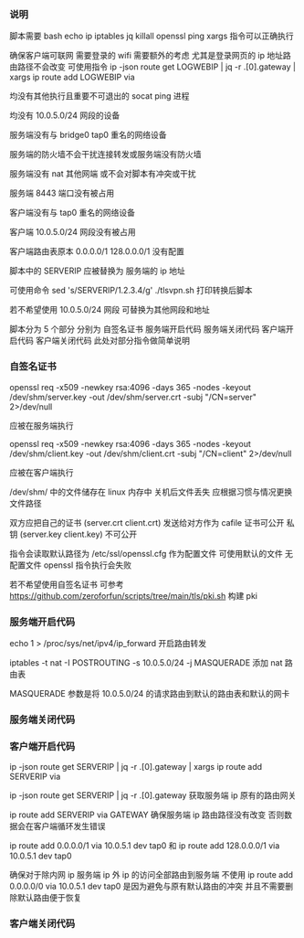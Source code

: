 ### 说明

脚本需要 bash echo ip iptables jq killall openssl ping xargs 指令可以正确执行

确保客户端可联网 需要登录的 wifi 需要额外的考虑 尤其是登录网页的 ip 地址路由路径不会改变 可使用指令 ip -json route get LOGWEBIP | jq -r .[0].gateway | xargs ip route add LOGWEBIP via

均没有其他执行且重要不可退出的 socat ping 进程

均没有 10.0.5.0/24 网段的设备

服务端没有与 bridge0 tap0 重名的网络设备

服务端的防火墙不会干扰连接转发或服务端没有防火墙

服务端没有 nat 其他网端 或不会对脚本有冲突或干扰

服务端 8443 端口没有被占用

客户端没有与 tap0 重名的网络设备

客户端 10.0.5.0/24 网段没有被占用

客户端路由表原本 0.0.0.0/1  128.0.0.0/1 没有配置

脚本中的 SERVERIP 应被替换为 服务端的 ip 地址

可使用命令 sed 's/SERVERIP/1.2.3.4/g' ./tlsvpn.sh 打印转换后脚本

若不希望使用 10.0.5.0/24 网段 可替换为其他网段和地址

脚本分为 5 个部分 分别为 自签名证书 服务端开启代码 服务端关闭代码 客户端开启代码 客户端关闭代码 此处对部分指令做简单说明

### 自签名证书

openssl req -x509 -newkey rsa:4096 -days 365 -nodes -keyout /dev/shm/server.key -out /dev/shm/server.crt -subj "/CN=server" 2>/dev/null

应被在服务端执行

openssl req -x509 -newkey rsa:4096 -days 365 -nodes -keyout /dev/shm/client.key -out /dev/shm/client.crt -subj "/CN=client" 2>/dev/null

应被在客户端执行

/dev/shm/ 中的文件储存在 linux 内存中 关机后文件丢失 应根据习惯与情况更换文件路径

双方应把自己的证书 (server.crt client.crt) 发送给对方作为 cafile 证书可公开 私钥 (server.key client.key) 不可公开

指令会读取默认路径为 /etc/ssl/openssl.cfg 作为配置文件 可使用默认的文件 无配置文件 openssl 指令执行会失败

若不希望使用自签名证书 可参考 https://github.com/zeroforfun/scripts/tree/main/tls/pki.sh 构建 pki

### 服务端开启代码

echo 1 > /proc/sys/net/ipv4/ip_forward 开启路由转发

iptables -t nat -I POSTROUTING -s 10.0.5.0/24 -j MASQUERADE 添加 nat 路由表

MASQUERADE 参数是将 10.0.5.0/24 的请求路由到默认的路由表和默认的网卡

### 服务端关闭代码

### 客户端开启代码

ip -json route get SERVERIP | jq -r .[0].gateway | xargs ip route add SERVERIP via

ip -json route get SERVERIP | jq -r .[0].gateway 获取服务端 ip 原有的路由网关

ip route add SERVERIP via GATEWAY 确保服务端 ip 路由路径没有改变 否则数据会在客户端循环发生错误

ip route add 0.0.0.0/1 via 10.0.5.1 dev tap0 和 ip route add 128.0.0.0/1 via 10.0.5.1 dev tap0

确保对于除内网 ip 服务端 ip 外 ip 的访问全部路由到服务端 不使用 ip route add 0.0.0.0/0 via 10.0.5.1 dev tap0 是因为避免与原有默认路由的冲突 并且不需要删除默认路由便于恢复

### 客户端关闭代码

